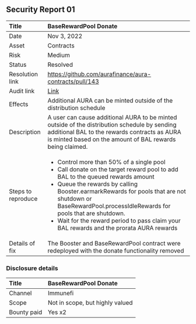 ## Security Report 01

| Title              | BaseRewardPool Donate                                                                                                                                                                                                                                                                                                                                                                                       |
| :----------------- | :---------------------------------------------------------------------------------------------------------------------------------------------------------------------------------------------------------------------------------------------------------------------------------------------------------------------------------------------------------------------------------------------------------- |
| Date               | Nov 3, 2022                                                                                                                                                                                                                                                                                                                                                                                                 |
| Asset              | Contracts                                                                                                                                                                                                                                                                                                                                                                                                   |
| Risk               | Medium                                                                                                                                                                                                                                                                                                                                                                                                      |
| Status             | Resolved                                                                                                                                                                                                                                                                                                                                                                                                    |
| Resolution link    | https://github.com/aurafinance/aura-contracts/pull/143                                                                                                                                                                                                                                                                                                                                                      |
| Audit link         | [Link](../audits/migration)                                                                                                                                                                                                                                                                                                                                                                                 |
| Effects            | Additional AURA can be minted outside of the distribution schedule                                                                                                                                                                                                                                                                                                                                          |
| Description        | A user can cause additional AURA to be minted outside of the distribution schedule by sending additional BAL to the rewards contracts as AURA is minted based on the amount of BAL rewards being claimed.                                                                                                                                                                                                   |
| Steps to reproduce | <ul><li>Control more than 50% of a single pool</li><li>Call donate on the target reward pool to add BAL to the queued rewards amount</li><li>Queue the rewards by calling Booster.earmarkRewards for pools that are not shutdown or BaseRewardPool.processIdleRewards for pools that are shutdown.</li><li>Wait for the reward period to pass claim your BAL rewards and the prorata AURA rewards</li></ul> |
| Details of fix     | The Booster and BaseRewardPool contract were redeployed with the donate functionality removed                                                                                                                                                                                                                                                                                                               |

### Disclosure details

| Title       | BaseRewardPool Donate           |
| :---------- | :------------------------------ |
| Channel     | Immunefi                        |
| Scope       | Not in scope, but highly valued |
| Bounty paid | Yes x2                          |
